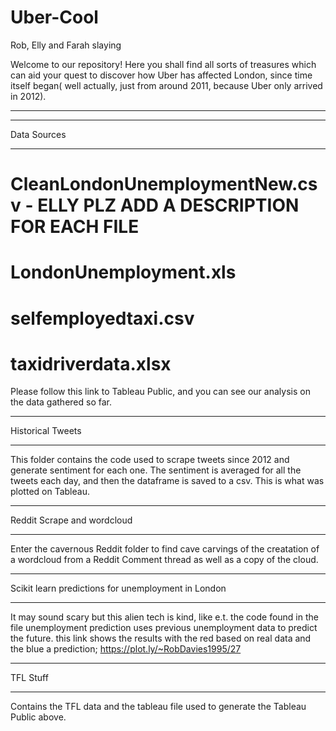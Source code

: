 # Uber-Cool
Rob, Elly and Farah slaying


Welcome to our repository! Here you shall find all sorts of treasures which can aid your quest to discover 
how Uber has affected London, since time itself began( well actually, just from around 2011, because Uber only arrived in 2012).
*********************************************************************************************************************************

************
Data Sources
*************

# CleanLondonUnemploymentNew.csv - ELLY PLZ ADD A DESCRIPTION FOR EACH FILE
# LondonUnemployment.xls
# selfemployedtaxi.csv
# taxidriverdata.xlsx


Please follow this link to Tableau Public, and you can see our analysis on the data gathered so far.

*****************
Historical Tweets
*****************

This folder contains the code used to scrape tweets since 2012 and generate sentiment for each one. The sentiment is averaged for all the tweets each day, and then the dataframe is saved to a csv. This is what was plotted on Tableau.

****************************
Reddit Scrape and wordcloud
****************************

Enter the cavernous Reddit folder to find cave carvings of the creatation of a wordcloud from a Reddit Comment thread as well as a copy of the cloud.

****************************************************
Scikit learn predictions for unemployment in London 
****************************************************

It may sound scary but this alien tech is kind, like e.t.
the code found in the file unemployment prediction uses previous unemployment data to predict the future. 
this link shows the results with the red based on real data and the blue a prediction;
https://plot.ly/~RobDavies1995/27

**********
TFL Stuff
**********
Contains the TFL data and the tableau file used to generate the Tableau Public above. 
